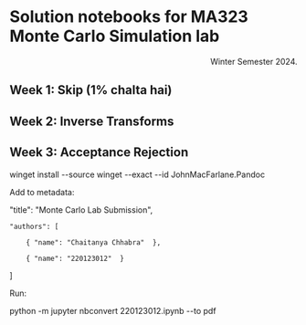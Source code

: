 # Solution notebooks for MA323 Monte Carlo Simulation lab

<p align="right">Winter Semester 2024.</p>

## Week 1: Skip (1% chalta hai)

## Week 2: Inverse Transforms

## Week 3: Acceptance Rejection

winget install --source winget --exact --id JohnMacFarlane.Pandoc

Add to metadata:

"title": "Monte Carlo Lab Submission",

    "authors": [

        { "name": "Chaitanya Chhabra"  },
        
        { "name": "220123012"  }

   ]

Run:

python -m jupyter nbconvert 220123012.ipynb --to pdf